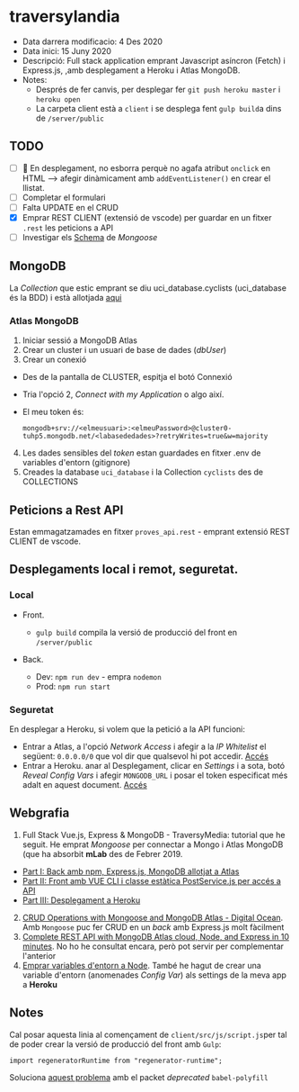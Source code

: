 # traversylandia
- Data darrera modificacio: 4 Des 2020
- Data inici: 15 Juny 2020
- Descripció: Full stack application emprant Javascript asíncron (Fetch) i Express.js, ,amb desplegament a Heroku i Atlas MongoDB.
- Notes:
  - Després de fer canvis, per desplegar fer `git push heroku master` i `heroku open`
  - La carpeta client està a `client` i se desplega fent `gulp build`a dins de `/server/public`


## TODO
- [ ] :bug: En desplegament, no esborra perquè no agafa atribut `onclick` en HTML --> afegir dinàmicament amb `addEventListener()` en crear el llistat.
- [ ] Completar el formulari
- [ ] Falta UPDATE en el CRUD
- [x] Emprar REST CLIENT (extensió de vscode) per guardar en un fitxer `.rest` les peticions a API
- [ ] Investigar els [Schema](https://mongoosejs.com/docs/guide.html#statics) de _Mongoose_

## MongoDB
La _Collection_ que estic emprant se diu uci_database.cyclists (uci_database és la BDD) i està allotjada [aqui](https://cloud.mongodb.com/)

### Atlas MongoDB
1. Iniciar sessió a MongoDB Atlas
2. Crear un cluster i un usuari de base de dades (_dbUser_)
3. Crear un conexió
  - Des de la pantalla de CLUSTER, espitja el botó Connexió 
  - Tria l'opció 2, _Connect with my Application_ o algo així. 
  - El meu token és: 

    `mongodb+srv://<elmeusuari>:<elmeuPassword>@cluster0-tuhp5.mongodb.net/<labasededades>?retryWrites=true&w=majority`

4. Les dades sensibles del _token_ estan guardades en fitxer .env de variables d'entorn (gitignore)
5. Creades la database `uci_database` i la Collection `cyclists` des de COLLECTIONS

## Peticions a Rest API

Estan emmagatzamades en fitxer `proves_api.rest` - emprant extensió REST CLIENT de vscode.

## Desplegaments local i remot, seguretat.

### Local

- Front. 
  - `gulp build` compila la versió de producció del front en `/server/public`

- Back.
  - Dev:   `npm run dev` - empra `nodemon`
  - Prod:  `npm run start` 

### Seguretat 

En desplegar a Heroku, si volem que la petició a la API funcioni:
- Entrar a Atlas, a l'opció _Network Access_ i afegir a la _IP Whitelist_ el següent: `0.0.0.0/0` que vol dir que qualsevol hi pot accedir. [Accés](https://cloud.mongodb.com/v2/5ee9d0575a47887e5979df91#security/network/whitelist)
- Entrar a Heroku. anar al Desplegament, clicar en _Settings_ i a sota, botó _Reveal Config Vars_ i afegir `MONGODB_URL` i posar el token especificat més adalt en aquest document. [Accés](https://dashboard.heroku.com/apps/agile-retreat-26891/settings)

## Webgrafia

1. Full Stack Vue.js, Express & MongoDB - TraversyMedia: tutorial que he seguit. He emprat _Mongoose_ per connectar a Mongo i Atlas MongoDB (que ha absorbit **mLab** des de Febrer 2019.
  - [Part I: Back amb npm, Express.js, MongoDB allotjat a Atlas](https://www.youtube.com/watch?v=j55fHUJqtyw)
  - [Part II: Front amb VUE CLI i classe estàtica PostService.js per accés a API](https://www.youtube.com/watch?v=X-JZ-QPApUs&t=1s)
  - [Part III: Desplegament a Heroku](https://www.youtube.com/watch?v=W-b9KGwVECs)
2. [CRUD Operations with Mongoose and MongoDB Atlas - Digital Ocean](https://www.digitalocean.com/community/tutorials/nodejs-crud-operations-mongoose-mongodb-atlas). Amb `Mongoose` puc fer CRUD en un _back_ amb Express.js molt fàcilment
3. [Complete REST API with MongoDB Atlas cloud, Node, and Express in 10 minutes](https://dev.to/lenmorld/rest-api-with-mongodb-atlas-cloud-node-and-express-in-10-minutes-2ii1). No ho he consultat encara, però pot servir per complementar l'anterior
4. [Emprar variables d'entorn a Node](https://www.twilio.com/blog/working-with-environment-variables-in-node-js-html). També he hagut de crear una variable d'entorn (anomenades _Config Var_) als settings de la meva app a **Heroku**


## Notes

Cal posar aquesta linia al començament de `client/src/js/script.js`per tal de poder crear la versió de producció del front amb `Gulp`:

    import regeneratorRuntime from "regenerator-runtime";

Soluciona [aquest problema](https://stackoverflow.com/questions/33527653/babel-6-regeneratorruntime-is-not-defined) amb el packet _deprecated_ `babel-polyfill` 
  